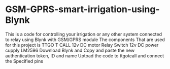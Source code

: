 # GSM-GPRS-smart-irrigation-using-Blynk
This is a code for controlling your irrigation or any other system connected to relay using Blynk with GSM/GPRS module
The components That are used for this project is 
TTGO T CALL
12v DC motor
Relay Switch
12v DC power cupply
LM2596
Download Blynk and Copy and paste the new authentication token, ID and name
Uptoad the code to ttgotcall and connect the Specified pins
